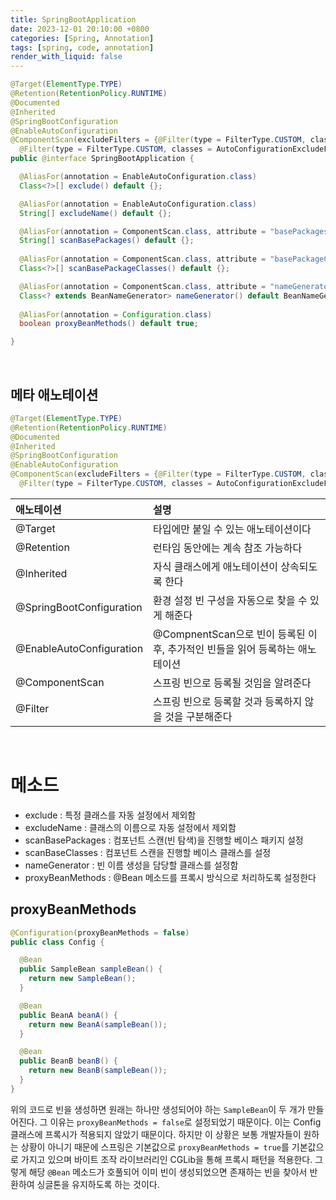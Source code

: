 ```yaml
---
title: SpringBootApplication
date: 2023-12-01 20:10:00 +0800
categories: [Spring, Annotation]
tags: [spring, code, annotation]
render_with_liquid: false
---
```


```java
@Target(ElementType.TYPE)
@Retention(RetentionPolicy.RUNTIME)
@Documented
@Inherited
@SpringBootConfiguration
@EnableAutoConfiguration
@ComponentScan(excludeFilters = {@Filter(type = FilterType.CUSTOM, classes = TypeExcludeFilter.class),
  @Filter(type = FilterType.CUSTOM, classes = AutoConfigurationExcludeFilter.class)})
public @interface SpringBootApplication {

  @AliasFor(annotation = EnableAutoConfiguration.class)
  Class<?>[] exclude() default {};

  @AliasFor(annotation = EnableAutoConfiguration.class)
  String[] excludeName() default {};

  @AliasFor(annotation = ComponentScan.class, attribute = "basePackages")
  String[] scanBasePackages() default {};
  
  @AliasFor(annotation = ComponentScan.class, attribute = "basePackageClasses")
  Class<?>[] scanBasePackageClasses() default {};

  @AliasFor(annotation = ComponentScan.class, attribute = "nameGenerator")
  Class<? extends BeanNameGenerator> nameGenerator() default BeanNameGenerator.class;
  
  @AliasFor(annotation = Configuration.class)
  boolean proxyBeanMethods() default true;

}
```

<br>

## 메타 애노테이션

```java
@Target(ElementType.TYPE)
@Retention(RetentionPolicy.RUNTIME)
@Documented
@Inherited
@SpringBootConfiguration
@EnableAutoConfiguration
@ComponentScan(excludeFilters = {@Filter(type = FilterType.CUSTOM, classes = TypeExcludeFilter.class),
  @Filter(type = FilterType.CUSTOM, classes = AutoConfigurationExcludeFilter.class)})
```

| 애노테이션                    | 설명                                                |
|:-------------------------|:--------------------------------------------------|
| @Target                  | 타입에만 붙일 수 있는 애노테이션이다                              |
| @Retention               | 런타임 동안에는 계속 참조 가능하다                               |
| @Inherited               | 자식 클래스에게 애노테이션이 상속되도록 한다                          |
| @SpringBootConfiguration | 환경 설정 빈 구성을 자동으로 찾을 수 있게 해준다                      |
| @EnableAutoConfiguration | @CompnentScan으로 빈이 등록된 이후, 추가적인 빈들을 읽어 등록하는 애노테이션 |
| @ComponentScan           | 스프링 빈으로 등록될 것임을 알려준다                              |
| @Filter                  | 스프링 빈으로 등록할 것과 등록하지 않을 것을 구분해준다                   |


<br>

# 메소드
* exclude : 특정 클래스를 자동 설정에서 제외함
* excludeName : 클래스의 이름으로 자동 설정에서 제외함
* scanBasePackages : 컴포넌트 스캔(빈 탐색)을 진행할 베이스 패키지 설정
* scanBaseClasses : 컴포넌트 스캔을 진행할 베이스 클래스를 설정
* nameGenerator : 빈 이름 생성을 담당할 클래스를 설정함
* proxyBeanMethods : @Bean 메소드를 프록시 방식으로 처리하도록 설정한다

## proxyBeanMethods
```java
@Configuration(proxyBeanMethods = false)
public class Config {

  @Bean
  public SampleBean sampleBean() {
    return new SampleBean();
  }

  @Bean
  public BeanA beanA() {
    return new BeanA(sampleBean());
  }

  @Bean
  public BeanB beanB() {
    return new BeanB(sampleBean());
  }
}
```
위의 코드로 빈을 생성하면 원래는 하나만 생성되어야 하는 `SampleBean`이 두 개가 만들어진다.
그 이유는 `proxyBeanMethods = false`로 설정되었기 때문이다. 이는 Config 클래스에 프록시가 적용되지 않았기 때문이다.
하지만 이 상황은 보통 개발자들이 원하는 상황이 아니기 때문에 스프링은 기본값으로 `proxyBeanMethods = true`를 기본값으로 가지고 있으며 바이트 조작 라이브러리인 CGLib을 통해 프록시 패턴을 적용한다.
그렇게 해당 `@Bean` 메소드가 호풀되어 이미 빈이 생성되었으면 존재하는 빈을 찾아서 반환하여 싱글톤을 유지하도록 하는 것이다.

